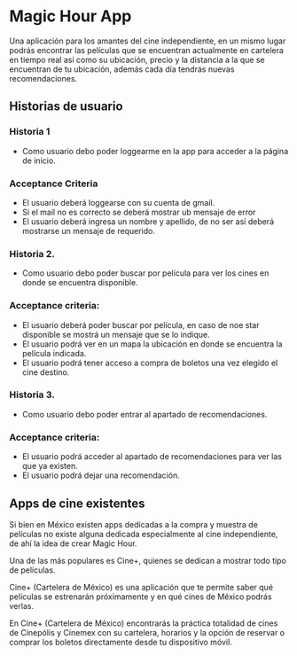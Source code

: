 # Magic Hour App

Una aplicación para los amantes del cine independiente, en un mismo lugar podrás encontrar las películas que se encuentran actualmente en cartelera en tiempo real así como su ubicación, precio y la distancia a la que se encuentran de tu ubicación, además cada día tendrás nuevas recomendaciones.


## Historias de usuario

### Historia 1

* Como usuario debo poder loggearme en la app para acceder a la página de inicio.

### Acceptance Criteria

* El usuario deberá loggearse con su cuenta de gmail.
* Si el mail no es correcto se deberá mostrar ub mensaje de error
* El usuario deberá ingresa un nombre y apellido, de no ser así deberá mostrarse un mensaje de requerido.

### Historia 2.

* Como usuario debo poder buscar por película para ver los cines en donde se encuentra disponible.

### Acceptance criteria:

* El usuario deberá poder buscar por película, en caso de noe star disponible se mostrá un mensaje que se lo indique.
* El usuario podrá ver en un mapa la ubicación en donde se encuentra la película indicada.
* El usuario podrá tener acceso a compra de boletos una vez elegido el cine destino.

### Historia 3.

* Como usuario debo poder entrar al apartado de recomendaciones.

### Acceptance criteria:

* El usuario podrá acceder al apartado de recomendaciones para ver las que ya existen.
* El usuario podrá dejar una recomendación.

## Apps de cine existentes

Si bien en México existen apps dedicadas a la compra y muestra de películas no existe alguna dedicada especialmente al cine independiente, de ahí la idea de crear Magic Hour.

Una de las más populares es Cine+, quienes se dedican a mostrar todo tipo de películas.

Cine+ (Cartelera de México) es una aplicación que te permite saber qué películas se estrenarán próximamente y en qué cines de México podrás verlas.

En Cine+ (Cartelera de México) encontrarás la práctica totalidad de cines de Cinepólis y Cinemex con su cartelera, horarios y la opción de reservar o comprar los boletos directamente desde tu dispositivo móvil.






